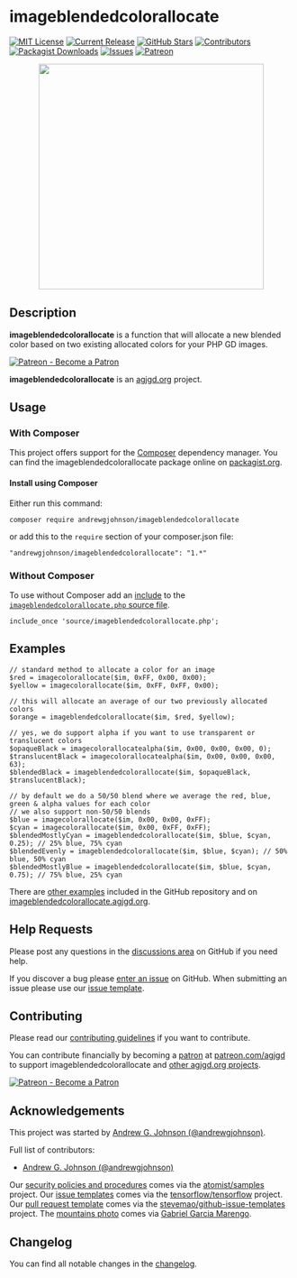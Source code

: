 # imageblendedcolorallocate

[![MIT License](https://img.shields.io/badge/license-MIT-0366d6.png?colorB=0366d6&style=flat-square)](https://github.com/andrewgjohnson/imageblendedcolorallocate/blob/master/LICENSE)
[![Current Release](https://img.shields.io/github/release/andrewgjohnson/imageblendedcolorallocate.png?colorB=0366d6&style=flat-square&logoColor=white&logo=github)](https://github.com/andrewgjohnson/imageblendedcolorallocate/releases)
[![GitHub Stars](https://img.shields.io/github/stars/andrewgjohnson/imageblendedcolorallocate.png?colorB=0366d6&style=flat-square&logoColor=white&logo=github)](https://github.com/andrewgjohnson/imageblendedcolorallocate/stargazers)
[![Contributors](https://img.shields.io/github/contributors/andrewgjohnson/imageblendedcolorallocate.png?colorB=0366d6&style=flat-square&logoColor=white&logo=github)](https://github.com/andrewgjohnson/imageblendedcolorallocate/graphs/contributors)
[![Packagist Downloads](https://img.shields.io/packagist/dt/andrewgjohnson/imageblendedcolorallocate.png?colorB=0366d6&style=flat-square&logoColor=white&logo=packagist)](https://packagist.org/packages/andrewgjohnson/imageblendedcolorallocate/stats)
[![Issues](https://img.shields.io/github/issues/andrewgjohnson/imageblendedcolorallocate.png?colorB=0366d6&style=flat-square&logoColor=white&logo=github)](https://github.com/andrewgjohnson/imageblendedcolorallocate/issues)
[![Patreon](https://img.shields.io/endpoint.png?url=https%3A%2F%2Fshieldsio-patreon.vercel.app%2Fapi%3Fusername%3Dagjgd%26type%3Dpatrons&colorB=0366d6&style=flat-square&logoColor=white&logo=patreon)](https://patreon.com/agjgd)

<p align="center"><a href="https://imageblendedcolorallocate.agjgd.org/" title=""><img src="https://imageblendedcolorallocate.agjgd.org/documentation/imageblendedcolorallocate.agjgd.org/images/avatar.png" alt="" title="" width="400" id="avatar" /></a></p>

## Description

**imageblendedcolorallocate** is a function that will allocate a new blended color based on two existing allocated colors for your PHP GD images.

[![Patreon - Become a Patron](https://raster.shields.io/badge/Patreon%20-become%20a%20Patron-FD334A.png?style=for-the-badge&logo=patreon&logoColor=FD334A)](https://patreon.com/agjgd)

**imageblendedcolorallocate** is an [agjgd.org](https://agjgd.org) project.

## Usage

### With Composer

This project offers support for the [Composer](https://getcomposer.org/) dependency manager. You can find the imageblendedcolorallocate package online on [packagist.org](https://packagist.org/packages/andrewgjohnson/imageblendedcolorallocate).

#### Install using Composer

Either run this command:

    composer require andrewgjohnson/imageblendedcolorallocate

or add this to the `require` section of your composer.json file:

    "andrewgjohnson/imageblendedcolorallocate": "1.*"

### Without Composer

To use without Composer add an [include](http://php.net/manual/function.include.php) to the [`imageblendedcolorallocate.php` source file](https://raw.githubusercontent.com/andrewgjohnson/imageblendedcolorallocate/master/source/imageblendedcolorallocate.php).

    include_once 'source/imageblendedcolorallocate.php';

## Examples

    // standard method to allocate a color for an image
    $red = imagecolorallocate($im, 0xFF, 0x00, 0x00);
    $yellow = imagecolorallocate($im, 0xFF, 0xFF, 0x00);

    // this will allocate an average of our two previously allocated colors
    $orange = imageblendedcolorallocate($im, $red, $yellow);

    // yes, we do support alpha if you want to use transparent or translucent colors
    $opaqueBlack = imagecolorallocatealpha($im, 0x00, 0x00, 0x00, 0);
    $translucentBlack = imagecolorallocatealpha($im, 0x00, 0x00, 0x00, 63);
    $blendedBlack = imageblendedcolorallocate($im, $opaqueBlack, $translucentBlack);

    // by default we do a 50/50 blend where we average the red, blue, green & alpha values for each color
    // we also support non-50/50 blends
    $blue = imagecolorallocate($im, 0x00, 0x00, 0xFF);
    $cyan = imagecolorallocate($im, 0x00, 0xFF, 0xFF);
    $blendedMostlyCyan = imageblendedcolorallocate($im, $blue, $cyan, 0.25); // 25% blue, 75% cyan
    $blendedEvenly = imageblendedcolorallocate($im, $blue, $cyan); // 50% blue, 50% cyan
    $blendedMostlyBlue = imageblendedcolorallocate($im, $blue, $cyan, 0.75); // 75% blue, 25% cyan

There are [other examples](https://github.com/andrewgjohnson/imageblendedcolorallocate/tree/master/examples) included in the GitHub repository and on [imageblendedcolorallocate.agjgd.org](https://imageblendedcolorallocate.agjgd.org/examples/).

## Help Requests

Please post any questions in the [discussions area](https://github.com/andrewgjohnson/imageblendedcolorallocate/discussions) on GitHub if you need help.

If you discover a bug please [enter an issue](https://github.com/andrewgjohnson/imageblendedcolorallocate/issues/new) on GitHub. When submitting an issue please use our [issue template](https://github.com/andrewgjohnson/imageblendedcolorallocate/blob/master/ISSUE_TEMPLATE.md).

## Contributing

Please read our [contributing guidelines](https://github.com/andrewgjohnson/imageblendedcolorallocate/blob/master/CONTRIBUTING.md) if you want to contribute.

You can contribute financially by becoming a [patron](https://patreon.com/agjgd) at [patreon.com/agjgd](https://patreon.com/agjgd) to support imageblendedcolorallocate and [other agjgd.org projects](https://agjgd.org/projects/).

[![Patreon - Become a Patron](https://raster.shields.io/badge/Patreon%20-become%20a%20Patron-FD334A.png?style=for-the-badge&logo=patreon&logoColor=FD334A)](https://patreon.com/agjgd)

## Acknowledgements

This project was started by [Andrew G. Johnson (@andrewgjohnson)](https://github.com/andrewgjohnson).

Full list of contributors:
 * [Andrew G. Johnson (@andrewgjohnson)](https://github.com/andrewgjohnson)

Our [security policies and procedures](https://github.com/andrewgjohnson/imageblendedcolorallocate/blob/master/.github/SECURITY.md) comes via the [atomist/samples](https://github.com/atomist/samples/blob/master/SECURITY.md) project. Our [issue templates](https://github.com/andrewgjohnson/imageblendedcolorallocate/tree/master/.github/ISSUE_TEMPLATE) comes via the [tensorflow/tensorflow](https://github.com/tensorflow/tensorflow/blob/master/SECURITY.md) project. Our [pull request template](https://github.com/andrewgjohnson/imageblendedcolorallocate/blob/master/.github/PULL_REQUEST_TEMPLATE.md) comes via the [stevemao/github-issue-templates](https://github.com/stevemao/github-issue-templates) project. The [mountains photo](https://unsplash.com/photos/qJvpykJ5SKs) comes via [Gabriel Garcia Marengo](https://unsplash.com/@gabrielgm).

## Changelog

You can find all notable changes in the [changelog](https://github.com/andrewgjohnson/imageblendedcolorallocate/blob/master/CHANGELOG.md).
